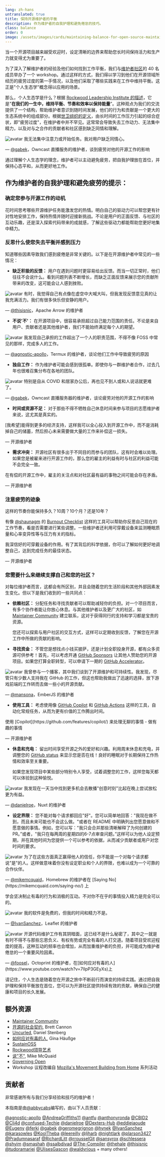 ```yaml
---
lang: zh-hans
untranslated: true
title: 保持开源维护者的平衡
description: 作为维护者的自我护理和避免倦怠的技巧。
class: balance
order: 0
image: /assets/images/cards/maintaining-balance-for-open-source-maintainers.png
---
```


当一个开源项目越来越受欢迎时，设定清晰的边界来帮助您长时间保持活力和生产力就变得尤为重要了。

为了深入了解维护者的经验及他们如何找到工作平衡，我们与<a href="http://maintainers.github.com/">维护者社区</a>的 40 名成员举办了一个 workshop。通过这样的方式，我们得以学习到他们在开源领域所经历的疲劳过度的第一手情况，以及他们采取了哪些实践来在工作中维持平衡。这正是"个人生态学"概念得以应用的场景。

那么，个人生态学是什么？根据 <a href="https://rockwoodleadership.org/nonprofit-four-day-workweek-can-take-care-still-change-world/#:~:text=personal%20ecology%3A%20maintaining%20balance%2C%20pacing%20and%20efficiency%20to%20sustain%20your%20energy%20over%20a%20lifetime%20of%20activism">Rockwood Leadership Institute 的描述</a>，它是"<strong>在我们的一生中，维持平衡、节奏和效率以保持能量</strong>”。这种观点为我们的交流提供了一个结构，帮助维护者意识到随时间发展，他们的行为和贡献是一个更大的生态系统中的组成部分。根据[世卫组织的定义](https://icd.who.int/browse11/l-m/en#/http://id.who.int/icd/entity/129180281)，由长时间的工作压力引起的综合症状，即"疲劳过度"，在维护者中并不罕见。这常常会导致失去工作动力、无法集中精力，以及对与之合作的贡献者和社区感到缺乏同情和理解。

<aside markdown="1" class="pquote">
  <img src="https://avatars.githubusercontent.com/gabek?s=180" class="pquote-avatar" alt="avatar">
  我无法集中注意力或开始任务。我对用户缺乏同情心。
  <p markdown="1" class="pquote-credit">
— <a href="https://github.com/gabek">@gabek</a>，Owncast 直播服务的维护者，谈到疲劳对他的开源工作的影响
  </p>
</aside>

通过理解个人生态学的理念，维护者可以主动避免疲劳，把自我护理放在首位，并保持心态平和，从而更好地工作。

## 作为维护者的自我护理和避免疲劳的提示：

### 确定您参与开源工作的动机

花时间思考哪些开源维护任务能激发您的热情。明白自己的驱动力可以帮您更有针对性地安排工作，保持热情并随时迎接新挑战。不论是用户的正面反馈、与社区的互动乐趣，还是深入探索代码带来的成就感，了解这些驱动力都能帮助您更好地集中精力。

### 反思什么使您失去平衡并感到压力

知道哪些因素导致我们感到疲倦是非常关键的。以下是在开源维护者中常见的一些情况：

* **缺乏积极的反馈：** 用户在遇到问题时更容易给出反馈。而当一切正常时，他们往往不会说什么。看到问题列表不断增长，而缺乏正面反馈来展示您的贡献所带来的改变，这可能会让人感到挫败。

<aside markdown="1" class="pquote">
  <img src="https://avatars.githubusercontent.com/thisisnic?s=180" class="pquote-avatar" alt="avatar">
  有时，我觉得自己有点像在虚空中大喊大叫，但我发现反馈意见真的让我充满活力。我们有很多快乐但安静的用户。
  <p markdown="1" class="pquote-credit">
— <a href="https://github.com/thisisnic">@thisisnic</a>，Apache Arrow 的维护者
  </p>
</aside>

* **不说'不'：** 在开源项目中，很容易承担超过自己能力范围的责任。不论是来自用户、贡献者还是其他维护者，我们不能始终满足每个人的期望。

<aside markdown="1" class="pquote">
  <img src="https://avatars.githubusercontent.com/agnostic-apollo?s=180" class="pquote-avatar" alt="avatar">
  我发现自己承担的工作超出了一个人的职责范围，不得不像 FOSS 中常见的那样，完成多人的工作。
  <p markdown="1" class="pquote-credit">
— <a href="https://github.com/agnostic-apollo">@agnostic-apollo</a>，Termux 的维护者，谈论他们工作中导致疲劳的原因
  </p>
</aside>

* **独自工作：** 作为维护者可能会感到很孤单。即使你与一群维护者合作，过去几年也很难召集分布在各地的团队。

<aside markdown="1" class="pquote">
  <img src="https://avatars.githubusercontent.com/gabek?s=180" class="pquote-avatar" alt="avatar">
 特别是自从 COVID 和居家办公后，再也见不到人或和人说话就更难了。
  <p markdown="1" class="pquote-credit">
— <a href="https://github.com/gabek">@gabek</a>，Owncast 直播服务器的维护者，谈论疲劳对他的开源工作的影响
  </p>
</aside>

* **时间或资源不足：** 对于那些不得不牺牲自己休息时间来参与项目的志愿维护者来说，这尤其是真实的。

<aside markdown="1" class="pquote">
  [我希望]能得到更多的经济支持，这样我可以全心投入到开源工作中，而不是消耗掉自己的储蓄，然后担心未来需要做大量的工作来补偿这一损失。
  <p markdown="1" class="pquote-credit">
— 开源维护者
  </p>
</aside>

* **需求冲突：** 开源社区有很多出于不同目的而参与的团队，这有时会难以处理。如果您是被雇来进行开源工作的，那么您的雇主的利益有时与社区的利益可能不会完全一致。

<aside markdown="1" class="pquote">
  在有偿的开源工作中，雇主的关注点和对社区最有益的事物之间可能会存在矛盾。
  <p markdown="1" class="pquote-credit">
— 开源维护者
  </p>
</aside>

### 注意疲劳的迹象

这样的节奏你能保持多久？10周？10个月？还是10年？

有像 [@shaunagm](https://github.com/shaunagm) 的 [Burnout Checklist](https://governingopen.com/resources/signs-of-burnout-checklist.html) 这样的工具可以帮助你反思自己现在的工作节奏，看是否需要进行某些调整。一些维护者还利用可穿戴设备来监测睡眠质量和心率变异性等与压力有关的指标。

<aside markdown="1" class="pquote">
 我深信好的可穿戴设备的作用。有了其背后的科学依据，你可以了解如何更好地调整自己，达到完成任务的最佳状态。
  <p markdown="1" class="pquote-credit">
— 开源维护者
  </p>
</aside>

### 您需要什么来继续支撑自己和您的社区？

对每位维护者而言，这都会有所区别，并且会随着您的生活阶段和其他外部因素发生变化。但以下是我们收到的一些共同点：

* **依赖社区：** 分配任务和寻找贡献者可以帮助减轻你的负担。对一个项目而言，有多个协作者能让你放心休息。与其他维护者以及更广大的社区，如 [Maintainer Community](http://maintainers.github.com/) 建立联系，这对于获得同行的支持和学习都是宝贵的资源。

  您还可以探索与用户社区的交互方式，这样可以定期收到反馈，了解您在开源工作中所做的贡献的影响。

* **寻找资金：** 不管您是想找点小钱买披萨，还是计划全职投身开源，都有众多资源可供参考！首先，可以考虑开通 [GitHub Sponsors](https://github.com/sponsors) 让其他人赞助您的开源项目。如果您打算全职转型，可以申请下一期的 [GitHub Accelerator](http://accelerator.github.com/)。

<aside markdown="1" class="pquote">
  <img src="https://avatars.githubusercontent.com/mansona?s=180" class="pquote-avatar" alt="avatar">
我曾参与一个播客，其中我们谈到了开源维护和可持续性。我发现，尽管只有少数人支持我在 GitHub 的工作，但这也帮助我做出了迅速的选择，放下游戏前端的工作转而去做一些小的开源贡献。
  <p markdown="1" class="pquote-credit">
— <a href="https://github.com/mansona">@mansona</a>，EmberJS 的维护者
  </p>
</aside>

* **使用工具：** 考虑使用像 [GitHub Copilot](https://github.com/features/copilot/) 和 [GitHub Actions](https://github.com/features/actions) 这样的工具，自动化常规任务，从而为更有价值的工作腾出时间。

<aside markdown="1" class="pquote">
 使用 [Copilot](https://github.com/features/copilot/) 来处理无聊的事情 - 做有趣的事情
  <p markdown="1" class="pquote-credit">
— 开源维护者
  </p>
</aside>

* **休息和充电：** 留出时间享受开源之外的爱好和兴趣。利用周末休息和充电，并调整您的 [GitHub status](https://docs.github.com/account-and-profile/setting-up-and-managing-your-github-profile/customizing-your-profile/personalizing-your-profile#setting-a-status) 来显示您是否在线！良好的睡眠对于长期保持工作热情和效率至关重要。

  如果您发现项目中某些部分特别令人享受，试着调整您的工作，这样您每天都可以体验到这种愉悦。

<aside markdown="1" class="pquote">
  <img src="https://avatars.githubusercontent.com/danielroe?s=180" class="pquote-avatar" alt="avatar">
我发现在一天当中找到更多机会去散播"创意时刻"比起在晚上尝试放松更为有益。
  <p markdown="1" class="pquote-credit">
— <a href="https://github.com/danielroe">@danielroe</a>，Nuxt 的维护者
  </p>
</aside>

* **设定界限：** 您不能对每个请求都回应"好"。您可以简单地回答："我现在做不到，而且未来可能也不会这么做。"或者在 README 中明确列出您愿意做和不愿意做的事情。例如，您可以写："我只会合并那些清晰解释了为何创建的 PR。”或者，"我只在每两周的星期四的6-7点审查问题。”这样可以为他人设定预期，并在其他时间为您提供一个可以参考的依据，从而减少贡献者或用户对您时间的要求。

<aside markdown="1" class="pquote">
  <img src="https://avatars.githubusercontent.com/mikemcquaid?s=180" class="pquote-avatar" alt="avatar">
为了在这些方面真正赢得他人的信任，你不能是一个对每个请求都说"是"的人。这样做意味着你没有设定职业和个人的界限，也难以成为一个可靠的合作伙伴。
  <p markdown="1" class="pquote-credit">
— <a href="https://github.com/mikemcquaid">@mikemcquaid</a>，Homebrew 的维护者在 [Saying No](https://mikemcquaid.com/saying-no/) 上
  </p>
</aside>

学会坚决制止有毒的行为和消极的互动。不对你不在乎的事情投入精力是完全可以的。

<aside markdown="1" class="pquote">
  <img src="https://avatars.githubusercontent.com/IvanSanchez?s=180" class="pquote-avatar" alt="avatar">
我的软件是免费的，但我的时间和精力不是。
  <p markdown="1" class="pquote-credit">
— <a href="https://github.com/IvanSanchez">@IvanSanchez</a>，Leaflet 的维护者
  </p>
</aside>

<aside markdown="1" class="pquote">
  <img src="https://avatars.githubusercontent.com/foosel?s=180" class="pquote-avatar" alt="avatar">
开源代码维护工作有其阴暗面，这已经不是什么秘密了，其中之一就是有时不得不与那些忘恩负义、有权有势或完全有毒的人打交道。随着项目受欢迎程度的提高，这种互动的频率也会增加，从而加重维护者的负担，并可能成为维护者倦怠的一个重要风险因素。
  <p markdown="1" class="pquote-credit">
— <a href="https://github.com/foosel">@foosel</a>，Octoprint 的维护者，在[如何应对有毒的人](https://www.youtube.com/watch?v=7lIpP3GEyXs)上
  </p>
</aside>

请记住，个人生态是随着您在开源之旅中不断前行而演变的持续实践。通过把自我护理和保持平衡放在首位，您可以为开源社区提供持续有效的贡献，确保自己的健康和项目的长久发展。

## 额外资源

* [Maintainer Community](http://maintainers.github.com/)
* [开源的社会契约](https://snarky.ca/the-social-contract-of-open-source/), Brett Cannon
* [Uncurled](https://daniel.haxx.se/uncurled/), Daniel Stenberg
* [如何应对有毒的人](https://www.youtube.com/watch?v=7lIpP3GEyXs), Gina Häußge
* [SustainOSS](https://sustainoss.org/)
* [Rockwood领导艺术](https://rockwoodleadership.org/art-of-leadership/)
* [说"不"](https://mikemcquaid.com/saying-no/), Mike McQuaid
* [Governing Open](https://governingopen.com/)
* Workshop 议程改编自 [Mozilla's Movement Building from Home](https://foundation.mozilla.org/en/blog/its-a-wrap-movement-building-from-home/) 系列活动

## 贡献者

非常感谢所有与我们分享经验和技巧的维护者！

本指南是由[@abbycabs](https://github.com/abbycabs)编写的，由以下人员贡献：

[@agnostic-apollo](https://github.com/agnostic-apollo)
[@AndreaGriffiths11](https://github.com/AndreaGriffiths11)
[@antfu](https://github.com/antfu)
[@anthonyronda](https://github.com/anthonyronda)
[@CBID2](https://github.com/CBID2)
[@Cli4d](https://github.com/Cli4d)
[@confused-Techie](https://github.com/confused-Techie)
[@danielroe](https://github.com/danielroe)
[@Dexters-Hub](https://github.com/Dexters-Hub)
[@eddiejaoude](https://github.com/eddiejaoude)
[@Eugeny](https://github.com/Eugeny)
[@ferki](https://github.com/ferki)
[@gabek](https://github.com/gabek)
[@geromegrignon](https://github.com/geromegrignon)
[@hynek](https://github.com/hynek)
[@IvanSanchez](https://github.com/IvanSanchez)
[@karasowles](https://github.com/karasowles)
[@KoolTheba](https://github.com/KoolTheba)
[@leereilly](https://github.com/leereilly)
[@ljharb](https://github.com/ljharb)
[@nightlark](https://github.com/nightlark)
[@plarson3427](https://github.com/plarson3427)
[@Pradumnasaraf](https://github.com/Pradumnasaraf)
[@RichardLitt](https://github.com/RichardLitt)
[@rrousselGit](https://github.com/rrousselGit)
[@sansyrox](https://github.com/sansyrox)
[@schlessera](https://github.com/schlessera)
[@shyim](https://github.com/shyim)
[@smashah](https://github.com/smashah)
[@ssalbdivad](https://github.com/ssalbdivad)
[@The-Compiler](https://github.com/The-Compiler)
[@thehale](https://github.com/thehale)
[@thisisnic](https://github.com/thisisnic)
[@tudoramariei](https://github.com/tudoramariei)
[@UlisesGascon](https://github.com/UlisesGascon)
[@waldyrious](https://github.com/waldyrious) + many others!
